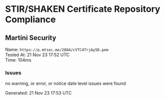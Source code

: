 # STIR/SHAKEN Certificate Repository Compliance

## Martini Security

Name: `https://p.mtsec.me/2884/cVTC4TrjAy5D.pem`\
Tested At: 21 Nov 23 17:52 UTC\
Time: 104ms

### Issues

no warning, or error, or notice date level issues were found

Generated: 21 Nov 23 17:53 UTC